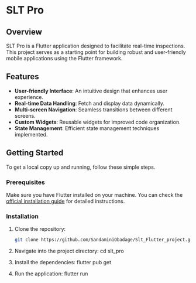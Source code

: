 # SLT Pro

## Overview

SLT Pro is a Flutter application designed to facilitate  real-time inspections. This project serves as a starting point for building robust and user-friendly mobile applications using the Flutter framework.

## Features

- **User-friendly Interface**: An intuitive design that enhances user experience.
- **Real-time Data Handling**: Fetch and display data dynamically.
- **Multi-screen Navigation**: Seamless transitions between different screens.
- **Custom Widgets**: Reusable widgets for improved code organization.
- **State Management**: Efficient state management techniques implemented.

## Getting Started

To get a local copy up and running, follow these simple steps.

### Prerequisites

Make sure you have Flutter installed on your machine. You can check the [official installation guide](https://docs.flutter.dev/get-started/install) for detailed instructions.

### Installation

1. Clone the repository:
   ```bash
   git clone https://github.com/SandaminiObadage/Slt_Flutter_project.git

2. Navigate into the project directory:
cd slt_pro

3. Install the dependencies:
flutter pub get

4. Run the application:
flutter run
